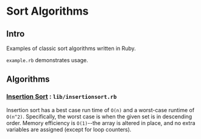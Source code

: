# Sort Algorithms

## Intro

Examples of classic sort algorithms written in Ruby.

`example.rb` demonstrates usage.

## Algorithms

### [Insertion Sort](http://en.wikipedia.org/wiki/Insertion_sort) : `lib/insertionsort.rb`

Insertion sort has a best case run time of `O(n)` and a worst-case runtime of `O(n^2)`. Specifically, the worst case is when the given set is in descending order. Memory efficiency is `O(1)`--the array is altered in place, and no extra variables are assigned (except for loop counters).
